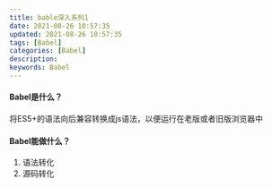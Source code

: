 ```yaml
---
title: bable深入系列1
date: 2021-08-26 10:57:35
updated: 2021-08-26 10:57:35
tags: [Babel]
categories: [Babel]
description:
keywords: Babel
---
```


#### Babel是什么？

将ES5+的语法向后兼容转换成js语法，以便运行在老版或者旧版浏览器中

#### Babel能做什么？

1. 语法转化
2. 源码转化